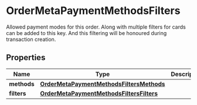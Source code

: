 

# OrderMetaPaymentMethodsFilters

Allowed payment modes for this order. Along with multiple filters for cards can be added to this key. And this filtering will be honoured during transaction creation.

## Properties

| Name | Type | Description | Notes |
|------------ | ------------- | ------------- | -------------|
|**methods** | [**OrderMetaPaymentMethodsFiltersMethods**](OrderMetaPaymentMethodsFiltersMethods.md) |  |  [optional] |
|**filters** | [**OrderMetaPaymentMethodsFiltersFilters**](OrderMetaPaymentMethodsFiltersFilters.md) |  |  [optional] |



